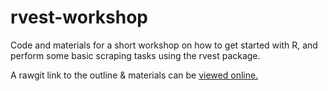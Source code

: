# rvest-workshop
Code and materials for a short workshop on how to get started with R, and perform some basic scraping tasks using the rvest package.

A rawgit link to the outline & materials can be [viewed online.](https://rawgit.com/mooreaw/rvest-workshop/master/R/intro-to-rvest.html)
